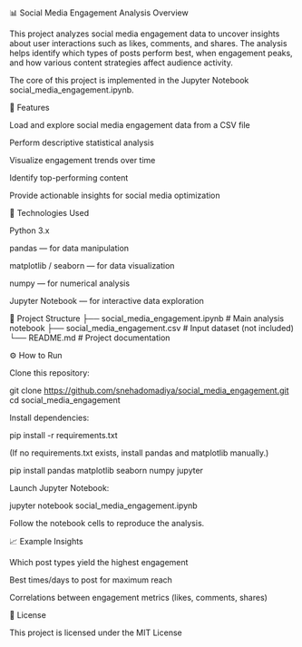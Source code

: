 📊 Social Media Engagement Analysis
Overview

This project analyzes social media engagement data to uncover insights about user interactions such as likes, comments, and shares. The analysis helps identify which types of posts perform best, when engagement peaks, and how various content strategies affect audience activity.

The core of this project is implemented in the Jupyter Notebook social_media_engagement.ipynb.

🚀 Features

Load and explore social media engagement data from a CSV file

Perform descriptive statistical analysis

Visualize engagement trends over time

Identify top-performing content

Provide actionable insights for social media optimization

🧠 Technologies Used

Python 3.x

pandas — for data manipulation

matplotlib / seaborn — for data visualization

numpy — for numerical analysis

Jupyter Notebook — for interactive data exploration

📂 Project Structure
├── social_media_engagement.ipynb   # Main analysis notebook
├── social_media_engagement.csv     # Input dataset (not included)
└── README.md                       # Project documentation

⚙️ How to Run

Clone this repository:

git clone https://github.com/snehadomadiya/social_media_engagement.git
cd social_media_engagement


Install dependencies:

pip install -r requirements.txt


(If no requirements.txt exists, install pandas and matplotlib manually.)

pip install pandas matplotlib seaborn numpy jupyter


Launch Jupyter Notebook:

jupyter notebook social_media_engagement.ipynb


Follow the notebook cells to reproduce the analysis.

📈 Example Insights

Which post types yield the highest engagement

Best times/days to post for maximum reach

Correlations between engagement metrics (likes, comments, shares)

📜 License

This project is licensed under the MIT License


